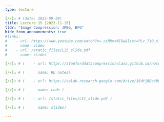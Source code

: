 ```yaml
---
type: lecture

[//]: # (date: 2022-09-29)
title: Lecture 15 [2023-11-15]
tldr: "Image Compression: JPEG, BPG"
hide_from_announcments: true
#links:
#    - url: https://www.youtube.com/watch?v=_ciMMmxNIGw&list=PLv_7iO_xlL0Jgc35Pqn7XP5VTQ5krLMOl&index=1
#      name: video
#    - url: /static_files/L15_slide.pdf
#      name: slides

[//]: # (    - url: https://stanforddatacompressionclass.github.io/notes/lossy/rd.html)

[//]: # (      name: RD notes)

[//]: # (    - url: https://colab.research.google.com/drive/16dYjBEc499HgHoZRxcyeg0YmNAb5AwAW?usp=sharing)

[//]: # (      name: code )

[//]: # (    - url: /static_files/L11_slide.pdf )

[//]: # (      name: slides)

---
```





